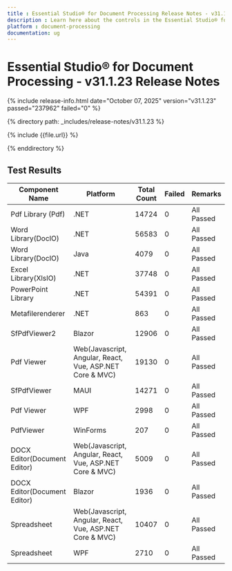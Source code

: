```yaml
---
title : Essential Studio® for Document Processing Release Notes - v31.1.23
description : Learn here about the controls in the Essential Studio® for Document Processing Weekly Nuget Release - Release Notes - v31.1.23
platform : document-processing
documentation: ug
---
```


# Essential Studio® for Document Processing - v31.1.23 Release Notes

{% include release-info.html date="October 07, 2025"  version="v31.1.23" passed="237962" failed="0" %}

{% directory path: _includes/release-notes/v31.1.23 %}

{% include {{file.url}} %}

{% enddirectory %}

## Test Results


|        Component Name        |                         Platform                         | Total Count | Failed |   Remarks  |
|------------------------------|----------------------------------------------------------|-------------|--------|------------|
| Pdf Library (Pdf)            | .NET                                                     | 14724       | 0      | All Passed |
| Word Library(DocIO)          | .NET                                                     | 56583       | 0      | All Passed |
| Word Library(DocIO)          | Java                                                     | 4079        | 0      | All Passed |
| Excel Library(XlsIO)         | .NET                                                     | 37748       | 0      | All Passed |
| PowerPoint Library           | .NET                                                     | 54391       | 0      | All Passed |
| Metafilerenderer             | .NET                                                     | 863         | 0      | All Passed |
| SfPdfViewer2                 | Blazor                                                   | 12906       | 0      | All Passed |
| Pdf Viewer                   | Web(Javascript, Angular, React, Vue, ASP.NET Core & MVC) | 19130       | 0      | All Passed |
| SfPdfViewer                  | MAUI                                                     | 14271       | 0      | All Passed |
| Pdf Viewer                   | WPF                                                      | 2998        | 0      | All Passed |
| PdfViewer                    | WinForms                                                 | 207         | 0      | All Passed |
| DOCX Editor(Document Editor) | Web(Javascript, Angular, React, Vue, ASP.NET Core & MVC) | 5009        | 0      | All Passed |
| DOCX Editor(Document Editor) | Blazor                                                   | 1936        | 0      | All Passed |
| Spreadsheet                  | Web(Javascript, Angular, React, Vue, ASP.NET Core & MVC) | 10407       | 0      | All Passed |
| Spreadsheet                  | WPF                                                      | 2710        | 0      | All Passed |